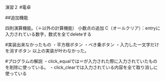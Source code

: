 演習２
#電卓

##追加機能

四則演算機能。（＋以外の計算機能）
小数点の追加
C（オールクリア）：entryに入力されている数字，数式を全てdeleteする

#実装出来なかったもの
 ・平方根ボタン
 ・べき乗ボタン
 ・入力した一文字だけを消すボタン
 以上の実装が叶わなかった。

#プログラムの解説
・click_equalでは＝が入力された際に入力されていたものを削除に使っている。
・click_clearでは入力されている内容を全て取り消しに使っている